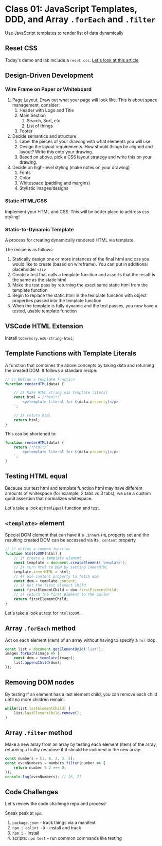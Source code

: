# Class 01: JavaScript Templates, DDD, and Array `.forEach` and `.filter`

Use JavaScript templates to render list of data dynamically

## Reset CSS

Today's demo and lab include a `reset.css`. [Let's look at this article](https://meyerweb.com/eric/tools/css/reset/)

## Design-Driven Development

### Wire Frame on Paper or Whiteboard

1. Page Layout. Draw out what your page will look like. This is about space management, consider:
    1. Header with Logo and Title
    1. Main Section
        1. Search, Sort, etc.
        1. List of things
    1. Footer
1. Decide semantics and structure
    1. Label the pieces of your drawing with what elements you will use.
    1. Design the layout requirements. How should things be aligned and layout? Write this onto your drawing.
    1. Based on above, pick a CSS layout strategy and write this on your drawing.
1. Decide on high-level styling (make notes on your drawing)
    1. Fonts
    1. Color
    1. Whitespace (padding and margins)
    1. Stylistic images/designs

### Static HTML/CSS

Implement your HTML and CSS. This will be better place to address css styling!

### Static-to-Dynamic Template

A process for creating dynamically rendered HTML via template.

The recipe is as follows:

1. Statically design one or more instances of the final html
and css you would like to create (based on wireframe). You can put in additional placeholder `<li>`
2. Create a test that calls a template function and asserts
that the result is the same as the static html
3. Make the test pass by returning the exact same static html 
from the template function
4. Begin to replace the static html in the template function with 
object properties passed into the template function
5. When the template is fully dynamic and the test passes, 
you now have a tested, usable template function 

## VSCode HTML Extension

Install `tobermory.es6-string-html`;

## Template Functions with Template Literals

A function that combines the above concepts by taking data and
returning the created DOM. It follows a standard recipe:

```js
// 1) Define a template function
function renderHTML(data) {

    // 2) Make HTML string via template literal
    const html = /*html*/`
        <p>template literal for ${data.property}</p>
    `;
    
    // 3) return html
    return html;
}
```

This can be shortened to:

```js
function renderHTML(data) {
    return /*html*/`
        <p>template literal for ${data.property}</p>
    `;
}
```

## Testing HTML equal

Because our test html and template function html may have different amounts of whitespace (for example, 2 tabs vs 3 tabs), we use a custom qunit assertion that normalizes whitespace.

Let's take a look at `htmlEqual` function and test.

## `<template>` element

Special DOM element that can have it's `.innerHTML` property set and
the resulting created DOM can be accessed via its `.content` property

```js
// 1) define a common function
function htmlToDOM(html) {
    // 2) create a template element
    const template = document.createElement('template');
    // 3) turn html to DOM by setting innerHTML
    template.innerHTML = html;
    // 4) use content property to fetch dom
    const dom = template.content;
    // 5) Get the first element child
    const firstElementChild = dom.firstElementChild;
    // 5) return the first element to the caller
    return firstElementChild;
}
```

Let's take a look at test for `htmlToDOM`...

## Array `.forEach` method

Act on each element (item) of an array without having to specify
a `for` loop.

```js
const list = document.getElementById('list');
images.forEach(image => {
    const dom = template(image);
    list.appendChild(dom);
});
```

## Removing DOM nodes

By testing if an element has a last element child, you can remove each child until no more children remain:

```js
while(list.lastElementChild) {
    list.lastElementChild.remove();
}
```

## Array `.filter` method

Make a new array from an array by testing each element (item) of the array, returning a truthy response if it should be included in the new array:

```js
const numbers = [1, 6, 2, 3, 5];
const evenNumbers = numbers.filter(number => {
    return number % 2 === 0;
});
console.log(evenNumbers); // [6, 2]
```

## Code Challenges

Let's review the code challenge repo and process!

Sneak peak at `npm`:
1. `package.json` - track things via a manifest
1. `npm i eslint -D` - install and track
1. `npm i` - install
1. scripts: `npm test` - run common commands like testing
